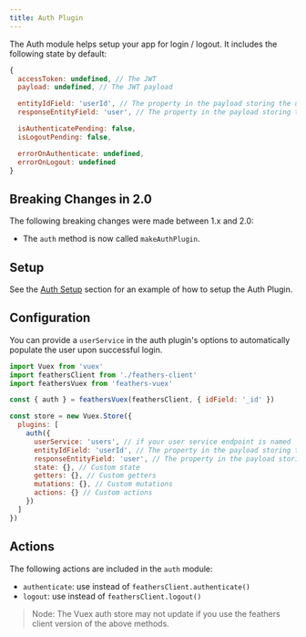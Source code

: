```yaml
---
title: Auth Plugin
---
```


The Auth module helps setup your app for login / logout.  It includes the following state by default:

```js
{
  accessToken: undefined, // The JWT
  payload: undefined, // The JWT payload

  entityIdField: 'userId', // The property in the payload storing the user id
  responseEntityField: 'user', // The property in the payload storing the user

  isAuthenticatePending: false,
  isLogoutPending: false,

  errorOnAuthenticate: undefined,
  errorOnLogout: undefined
}
```

## Breaking Changes in 2.0

The following breaking changes were made between 1.x and 2.0:

- The `auth` method is now called `makeAuthPlugin`.

## Setup

See the [Auth Setup](/api-overview.html#auth-plugin) section for an example of how to setup the Auth Plugin.

## Configuration


You can provide a `userService` in the auth plugin's options to automatically populate the user upon successful login.

```js
import Vuex from 'vuex'
import feathersClient from './feathers-client'
import feathersVuex from 'feathers-vuex'

const { auth } = feathersVuex(feathersClient, { idField: '_id' })

const store = new Vuex.Store({
  plugins: [
    auth({
      userService: 'users', // if your user service endpoint is named 'users'
      entityIdField: 'userId', // The property in the payload storing the user id
      responseEntityField: 'user', // The property in the payload storing the user
      state: {}, // Custom state
      getters: {}, // Custom getters
      mutations: {}, // Custom mutations
      actions: {} // Custom actions
    })
  ]
})
```

## Actions

The following actions are included in the `auth` module:

- `authenticate`: use instead of `feathersClient.authenticate()`
- `logout`: use instead of `feathersClient.logout()`

> Node: The Vuex auth store may not update if you use the feathers client version of the above methods.
